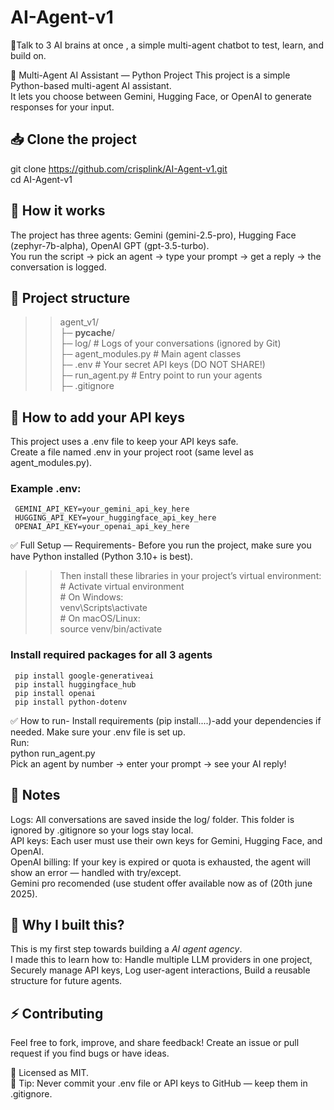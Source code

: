 # AI-Agent-v1
💫Talk to 3 AI brains at once , a simple multi-agent chatbot to test, learn, and build on.

🧩 Multi-Agent AI Assistant — Python Project
This project is a simple Python-based multi-agent AI assistant.  
It lets you choose between Gemini, Hugging Face, or OpenAI to generate responses for your input.

## 📥 Clone the project
  git clone https://github.com/crisplink/AI-Agent-v1.git  
  cd AI-Agent-v1  

## 🚀 How it works
  The project has three agents:
   Gemini (gemini-2.5-pro),
   Hugging Face (zephyr-7b-alpha),
   OpenAI GPT (gpt-3.5-turbo).  
  You run the script → pick an agent → type your prompt → get a reply → the conversation is logged.

## 📂 Project structure
>>agent_v1/  
   ├─ __pycache__/  
   ├─ log/               # Logs of your conversations (ignored by Git)  
   ├─ agent_modules.py   # Main agent classes  
   ├─ .env               # Your secret API keys (DO NOT SHARE!)  
   ├─ run_agent.py       # Entry point to run your agents  
   ├─ .gitignore  

## 🔑 How to add your API keys
  This project uses a .env file to keep your API keys safe.  
  Create a file named .env in your project root (same level as agent_modules.py).  
  ### Example .env:  
     GEMINI_API_KEY=your_gemini_api_key_here  
     HUGGING_API_KEY=your_huggingface_api_key_here  
     OPENAI_API_KEY=your_openai_api_key_here  

✅ Full Setup — Requirements-
  Before you run the project, make sure you have Python installed (Python 3.10+ is best).
  >>Then install these libraries in your project’s virtual environment:  
     # Activate virtual environment  
     # On Windows:  
     venv\Scripts\activate  
     # On macOS/Linux:  
     source venv/bin/activate
### Install required packages for all 3 agents  
     pip install google-generativeai  
     pip install huggingface_hub   
     pip install openai  
     pip install python-dotenv  

✅ How to run-
  Install requirements (pip install....)-add your dependencies if needed.
  Make sure your .env file is set up.  
 Run:  
   python run_agent.py  
  Pick an agent by number → enter your prompt → see your AI reply!  

## 📌 Notes
  Logs: All conversations are saved inside the log/ folder. This folder is ignored by .gitignore so your logs stay local.  
  API keys: Each user must use their own keys for Gemini, Hugging Face, and OpenAI.  
  OpenAI billing: If your key is expired or quota is exhausted, the agent will show an error — handled with try/except.  
  Gemini pro recomended (use student offer available now as of (20th june 2025). 

## 🫧 Why I built this?
  This is my first step towards building a *AI agent agency*.  
  I made this to learn how to:
    Handle multiple LLM providers in one project,
    Securely manage API keys,
    Log user-agent interactions,
    Build a reusable structure for future agents.  

## ⚡️ Contributing
  Feel free to fork, improve, and share feedback!
  Create an issue or pull request if you find bugs or have ideas.

📃 Licensed as MIT.   
📌 Tip: Never commit your .env file or API keys to GitHub — keep them in .gitignore.


